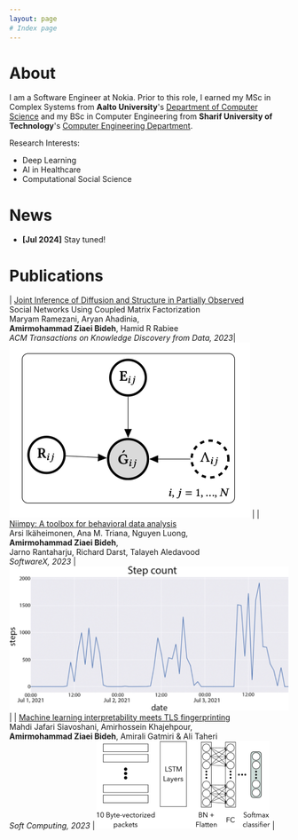 ```yaml
---
layout: page
# Index page
---
```


# About

I am a Software Engineer at Nokia. Prior to this role, I earned my MSc in Complex Systems from **Aalto University**'s [Department of Computer Science](https://www.aalto.fi/en/department-of-computer-science) and my BSc in Computer Engineering from **Sharif University of Technology**'s [Computer Engineering Department](https://ce.sharif.edu/).

Research Interests:
- Deep Learning
- AI in Healthcare
- Computational Social Science

# News

- **[Jul 2024]** Stay tuned!

# Publications

| [Joint Inference of Diffusion and Structure in Partially Observed](https://doi.org/10.1145/3599237) <br/> Social Networks Using Coupled Matrix Factorization <br/> Maryam Ramezani, Aryan Ahadinia, <br/> **Amirmohammad Ziaei Bideh**, Hamid R Rabiee <br/> *ACM Transactions on Knowledge Discovery from Data, 2023*| <img src="/images/joint.png" alt="Joint Inference of Diffusion and Structure in Partially Observed">      |
| [Niimpy: A toolbox for behavioral data analysis](https://doi.org/10.1016/j.softx.2023.101472) <br/> Arsi Ikäheimonen, Ana M. Triana, Nguyen Luong, <br/> **Amirmohammad Ziaei Bideh**, <br/> Jarno Rantaharju, Richard Darst, Talayeh Aledavood <br/> *SoftwareX, 2023* | <img src="/images/niimpy.jpg" alt="Niimpy: A toolbox for behavioral data analysis">     |
| [Machine learning interpretability meets TLS fingerprinting](https://doi.org/10.1007/s00500-023-07949-9) <br /> Mahdi Jafari Siavoshani, Amirhossein Khajehpour, <br/> **Amirmohammad Ziaei Bideh**, Amirali Gatmiri & Ali Taheri <br/> *Soft Computing, 2023*  | <img src="/images/mlint.png" alt="Machine learning interpretability meets TLS fingerprinting"> |
